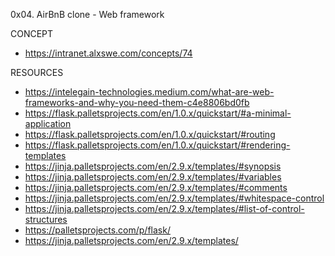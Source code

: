 0x04. AirBnB clone - Web framework

CONCEPT
* https://intranet.alxswe.com/concepts/74

RESOURCES
* https://intelegain-technologies.medium.com/what-are-web-frameworks-and-why-you-need-them-c4e8806bd0fb
* https://flask.palletsprojects.com/en/1.0.x/quickstart/#a-minimal-application
* https://flask.palletsprojects.com/en/1.0.x/quickstart/#routing
* https://flask.palletsprojects.com/en/1.0.x/quickstart/#rendering-templates
* https://jinja.palletsprojects.com/en/2.9.x/templates/#synopsis
* https://jinja.palletsprojects.com/en/2.9.x/templates/#variables
* https://jinja.palletsprojects.com/en/2.9.x/templates/#comments
* https://jinja.palletsprojects.com/en/2.9.x/templates/#whitespace-control
* https://jinja.palletsprojects.com/en/2.9.x/templates/#list-of-control-structures
* https://palletsprojects.com/p/flask/
* https://jinja.palletsprojects.com/en/2.9.x/templates/
